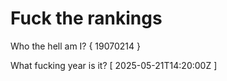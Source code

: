# Fuck the rankings

Who the hell am I?
{ 19070214 }

What fucking year is it?
[ 2025-05-21T14:20:00Z ]
